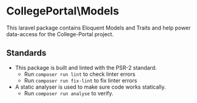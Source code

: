 # CollegePortal\Models

This laravel package contains Eloquent Models and Traits and help power data-access for the College-Portal project.

## Standards

- This package is built and linted with the PSR-2 standard.
  - Run `composer run lint` to check linter errors
  - Run `composer run fix-lint` to fix linter errors
- A static analyser is used to make sure code works statically.
  - Run `composer run analyse` to verify.